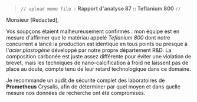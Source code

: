 > `// upload memo file :` **Rapport d'analyse 87 :: Teflanium 800** `//`

Monsieur [Redacted],

Vos soupçons étaient malheureusement confirmés : mon équipe est en mesure d'affirmer que le matériau appelé *Teflanium 800* dont notre concurrent a lancé la production est identique en tous points ou presque à l'*acier plastogène* développé par notre propre département R&D. La composition carbonée est juste assez différente pour éviter une violation de brevet, mais les techniques de nano-calcification à froid ne laissent pas de place au doute, compte tenu de leur retard technologique dans ce domaine.

Je recommande un audit de sécurité complet des laboratoires de **Prometheus** Crysalis, afin de déterminer par quel moyen et dans quelle mesure nos données de recherche ont été compromises.
